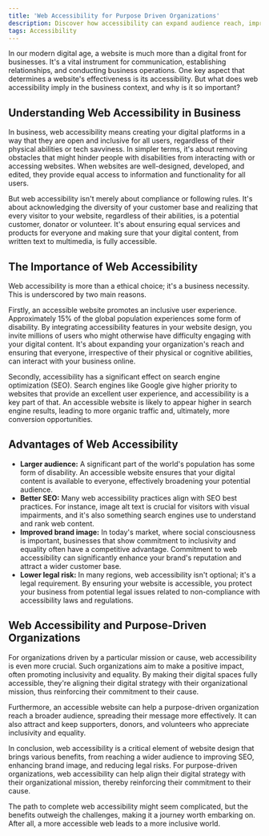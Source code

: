 ```yaml
---
title: 'Web Accessibility for Purpose Driven Organizations'
description: Discover how accessibility can expand audience reach, improve SEO, enhance brand perception, and reduce legal risk.
tags: Accessibility
---
```


In our modern digital age, a website is much more than a digital front for businesses. It's a vital instrument for communication, establishing relationships, and conducting business operations. One key aspect that determines a website's effectiveness is its accessibility. But what does web accessibility imply in the business context, and why is it so important?

## Understanding Web Accessibility in Business

In business, web accessibility means creating your digital platforms in a way that they are open and inclusive for all users, regardless of their physical abilities or tech savviness. In simpler terms, it's about removing obstacles that might hinder people with disabilities from interacting with or accessing websites. When websites are well-designed, developed, and edited, they provide equal access to information and functionality for all users.

But web accessibility isn't merely about compliance or following rules. It's about acknowledging the diversity of your customer base and realizing that every visitor to your website, regardless of their abilities, is a potential customer, donator or volunteer. It's about ensuring equal services and products for everyone and making sure that your digital content, from written text to multimedia, is fully accessible.

## The Importance of Web Accessibility

Web accessibility is more than a ethical choice; it's a business necessity. This is underscored by two main reasons.

Firstly, an accessible website promotes an inclusive user experience. Approximately 15% of the global population experiences some form of disability. By integrating accessibility features in your website design, you invite millions of users who might otherwise have difficulty engaging with your digital content. It's about expanding your organization's reach and ensuring that everyone, irrespective of their physical or cognitive abilities, can interact with your business online.

Secondly, accessibility has a significant effect on search engine optimization (SEO). Search engines like Google give higher priority to websites that provide an excellent user experience, and accessibility is a key part of that. An accessible website is likely to appear higher in search engine results, leading to more organic traffic and, ultimately, more conversion opportunities.

## Advantages of Web Accessibility

- **Larger audience:** A significant part of the world's population has some form of disability. An accessible website ensures that your digital content is available to everyone, effectively broadening your potential audience.
- **Better SEO:** Many web accessibility practices align with SEO best practices. For instance, image alt text is crucial for visitors with visual impairments, and it's also something search engines use to understand and rank web content.
- **Improved brand image:** In today's market, where social consciousness is important, businesses that show commitment to inclusivity and equality often have a competitive advantage. Commitment to web accessibility can significantly enhance your brand's reputation and attract a wider customer base.
- **Lower legal risk:** In many regions, web accessibility isn't optional; it's a legal requirement. By ensuring your website is accessible, you protect your business from potential legal issues related to non-compliance with accessibility laws and regulations.

## Web Accessibility and Purpose-Driven Organizations

For organizations driven by a particular mission or cause, web accessibility is even more crucial. Such organizations aim to make a positive impact, often promoting inclusivity and equality. By making their digital spaces fully accessible, they're aligning their digital strategy with their organizational mission, thus reinforcing their commitment to their cause.

Furthermore, an accessible website can help a purpose-driven organization reach a broader audience, spreading their message more effectively. It can also attract and keep supporters, donors, and volunteers who appreciate inclusivity and equality.

In conclusion, web accessibility is a critical element of website design that brings various benefits, from reaching a wider audience to improving SEO, enhancing brand image, and reducing legal risks. For purpose-driven organizations, web accessibility can help align their digital strategy with their organizational mission, thereby reinforcing their commitment to their cause.

The path to complete web accessibility might seem complicated, but the benefits outweigh the challenges, making it a journey worth embarking on. After all, a more accessible web leads to a more inclusive world.
